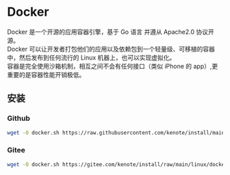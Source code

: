 # Docker

Docker 是一个开源的应用容器引擎，基于 Go 语言 并遵从 Apache2.0 协议开源。\
Docker 可以让开发者打包他们的应用以及依赖包到一个轻量级、可移植的容器中，然后发布到任何流行的 Linux 机器上，也可以实现虚拟化。\
容器是完全使用沙箱机制，相互之间不会有任何接口（类似 iPhone 的 app）,更重要的是容器性能开销极低。

## 安装

### Github
```bash
wget -O docker.sh https://raw.githubusercontent.com/kenote/install/main/linux/docker/help.sh && chmod +x docker.sh && ./docker.sh install
```

### Gitee
```bash
wget -O docker.sh https://gitee.com/kenote/install/raw/main/linux/docker/help.sh && chmod +x docker.sh && ./docker.sh install
```